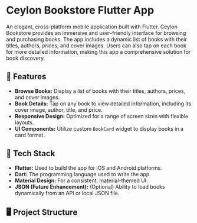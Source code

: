 # Ceylon Bookstore Flutter App

An elegant, cross-platform mobile application built with Flutter. Ceylon Bookstore provides an immersive and user-friendly interface for browsing and purchasing books. The app includes a dynamic list of books with their titles, authors, prices, and cover images. Users can also tap on each book for more detailed information, making this app a comprehensive solution for book discovery.

## 🚀 Features
- **Browse Books:** Display a list of books with their titles, authors, prices, and cover images.
- **Book Details:** Tap on any book to view detailed information, including its cover image, author, title, and price.
- **Responsive Design:** Optimized for a range of screen sizes with flexible layouts.
- **UI Components:** Utilize custom `BookCard` widget to display books in a card format.

## 🔧 Tech Stack

- **Flutter:** Used to build the app for iOS and Android platforms.
- **Dart:** The programming language used to write the app.
- **Material Design:** For a consistent, material-themed UI.
- **JSON (Future Enhancement):** (Optional) Ability to load books dynamically from an API or local JSON file.

## 🖥 Project Structure

